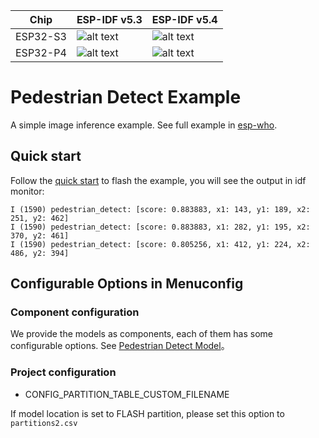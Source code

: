 [supported]: https://img.shields.io/badge/-supported-green "supported"

| Chip     | ESP-IDF v5.3           | ESP-IDF v5.4           |
|----------|------------------------|------------------------|
| ESP32-S3 | ![alt text][supported] | ![alt text][supported] |
| ESP32-P4 | ![alt text][supported] | ![alt text][supported] |


# Pedestrian Detect Example

A simple image inference example. See full example in [esp-who](https://github.com/espressif/esp-who/tree/master/examples/pedestrian_detect).

## Quick start

Follow the [quick start](https://docs.espressif.com/projects/esp-dl/en/latest/getting_started/readme.html#quick-start) to flash the example, you will see the output in idf monitor:

```
I (1590) pedestrian_detect: [score: 0.883883, x1: 143, y1: 189, x2: 251, y2: 462]
I (1590) pedestrian_detect: [score: 0.883883, x1: 282, y1: 195, x2: 370, y2: 461]
I (1590) pedestrian_detect: [score: 0.805256, x1: 412, y1: 224, x2: 486, y2: 394]
```

## Configurable Options in Menuconfig

### Component configuration
We provide the models as components, each of them has some configurable options. See [Pedestrian Detect Model](https://github.com/espressif/esp-dl/blob/master/models/pedestrian_detect/README.md)。

### Project configuration

- CONFIG_PARTITION_TABLE_CUSTOM_FILENAME

If model location is set to FLASH partition, please set this option to `partitions2.csv`